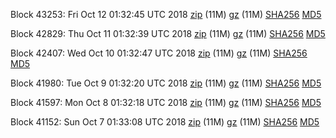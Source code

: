 Block 43253: Fri Oct 12 01:32:45 UTC 2018 [zip](https://files.01coin.io/testnet/2018-10-12/bootstrap.dat.zip) (11M) [gz](https://files.01coin.io/testnet/2018-10-12/bootstrap.dat.tar.gz) (11M) [SHA256](https://files.01coin.io/testnet/2018-10-12/sha256.txt) [MD5](https://files.01coin.io/testnet/2018-10-12/md5.txt)

Block 42829: Thu Oct 11 01:32:39 UTC 2018 [zip](https://files.01coin.io/testnet/2018-10-11/bootstrap.dat.zip) (11M) [gz](https://files.01coin.io/testnet/2018-10-11/bootstrap.dat.tar.gz) (11M) [SHA256](https://files.01coin.io/testnet/2018-10-11/sha256.txt) [MD5](https://files.01coin.io/testnet/2018-10-11/md5.txt)

Block 42407: Wed Oct 10 01:32:47 UTC 2018 [zip](https://files.01coin.io/testnet/2018-10-10/bootstrap.dat.zip) (11M) [gz](https://files.01coin.io/testnet/2018-10-10/bootstrap.dat.tar.gz) (11M) [SHA256](https://files.01coin.io/testnet/2018-10-10/sha256.txt) [MD5](https://files.01coin.io/testnet/2018-10-10/md5.txt)

Block 41980: Tue Oct  9 01:32:20 UTC 2018 [zip](https://files.01coin.io/testnet/2018-10-09/bootstrap.dat.zip) (11M) [gz](https://files.01coin.io/testnet/2018-10-09/bootstrap.dat.tar.gz) (11M) [SHA256](https://files.01coin.io/testnet/2018-10-09/sha256.txt) [MD5](https://files.01coin.io/testnet/2018-10-09/md5.txt)

Block 41597: Mon Oct  8 01:32:18 UTC 2018 [zip](https://files.01coin.io/testnet/2018-10-08/bootstrap.dat.zip) (11M) [gz](https://files.01coin.io/testnet/2018-10-08/bootstrap.dat.tar.gz) (11M) [SHA256](https://files.01coin.io/testnet/2018-10-08/sha256.txt) [MD5](https://files.01coin.io/testnet/2018-10-08/md5.txt)

Block 41152: Sun Oct  7 01:33:08 UTC 2018 [zip](https://files.01coin.io/testnet/2018-10-07/bootstrap.dat.zip) (11M) [gz](https://files.01coin.io/testnet/2018-10-07/bootstrap.dat.tar.gz) (11M) [SHA256](https://files.01coin.io/testnet/2018-10-07/sha256.txt) [MD5](https://files.01coin.io/testnet/2018-10-07/md5.txt)
